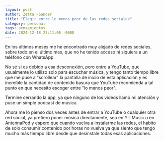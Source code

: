 ```yaml
---
layout: post
author: Zetta Founder
title: "Elegir entre lo menos peor de las redes sociales"
category: personal
tags: pensamientos
date: 2024-12-18 23:11:00 -0600
---
```

En los últimos meses me he encontrado muy alejado de redes sociales, sobre todo en el último mes, que no he tenido acceso ni siquiera a un teléfono con WhatsApp.

No sé si es debido a esa desconexión, pero entre a YouTube, que usualmente lo utilizo solo para escuchar música, y tengo tanto tiempo libre que me puse a "scrollear" la pantalla de inicio de esta aplicación y es increíble la cantidad de contenido basura que YouTube recomienda a tal punto en que necesito escoger entre "lo menos peor".

Termine cerrando la app, ya que ninguno de los videos llamó mi atención y puse un simple podcast de música.

Ahora me lo pienso dos veces antes de entrar a YouTube o cualquier otra red social, ya prefiero poner música directamente, sea en YT Music o en AntennaPod y espero que cuando vuelva a instalarme las redes, el habito de solo consumir contenido por horas no vuelva ya que siento que tengo mucho más tiempo libre desde que desinstale todas esas aplicaciones.
